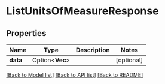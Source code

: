 # ListUnitsOfMeasureResponse

## Properties

Name | Type | Description | Notes
------------ | ------------- | ------------- | -------------
**data** | Option<**Vec<String>**> |  | [optional]

[[Back to Model list]](../README.md#documentation-for-models) [[Back to API list]](../README.md#documentation-for-api-endpoints) [[Back to README]](../README.md)


